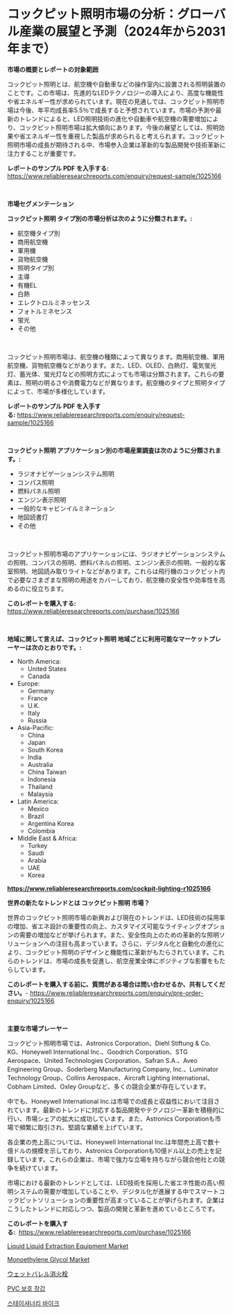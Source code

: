 <p><h1>コックピット照明市場の分析：グローバル産業の展望と予測（2024年から2031年まで）</h1></p><p><strong>市場の概要とレポートの対象範囲</strong></p>
<p><p>コックピット照明とは、航空機や自動車などの操作室内に設置される照明装置のことです。この市場は、先進的なLEDテクノロジーの導入により、高度な機能性や省エネルギー性が求められています。現在の見通しでは、コックピット照明市場は今後、年平均成長率5.5％で成長すると予想されています。市場の予測や最新のトレンドによると、LED照明技術の進化や自動車や航空機の需要増加により、コックピット照明市場は拡大傾向にあります。今後の展望としては、照明効果や省エネルギー性を重視した製品が求められると考えられます。コックピット照明市場の成長が期待される中、市場参入企業は革新的な製品開発や技術革新に注力することが重要です。</p></p>
<p><strong>レポートのサンプル PDF を入手する:</strong> <a href="https://www.reliableresearchreports.com/enquiry/request-sample/1025166">https://www.reliableresearchreports.com/enquiry/request-sample/1025166</a></p>
<p>&nbsp;</p>
<p><strong>市場セグメンテーション</strong></p>
<p><strong>コックピット照明 タイプ別の市場分析は次のように分類されます。:</strong></p>
<p><ul><li>航空機タイプ別</li><li>商用航空機</li><li>軍用機</li><li>貨物航空機</li><li>照明タイプ別</li><li>主導</li><li>有機EL</li><li>白熱</li><li>エレクトロルミネッセンス</li><li>フォトルミネセンス</li><li>蛍光</li><li>その他</li></ul></p>
<p>&nbsp;</p>
<p><p>コックピット照明市場は、航空機の種類によって異なります。商用航空機、軍用航空機、貨物航空機などがあります。また、LED、OLED、白熱灯、電気蛍光灯、蓄光体、蛍光灯などの照明方式によっても市場は分類されます。これらの要素は、照明の明るさや消費電力などが異なります。航空機のタイプと照明タイプによって、市場が多様化しています。</p></p>
<p><strong>レポートのサンプル PDF を入手する:</strong>&nbsp;<a href="https://www.reliableresearchreports.com/enquiry/request-sample/1025166">https://www.reliableresearchreports.com/enquiry/request-sample/1025166</a></p>
<p>&nbsp;</p>
<p><strong> コックピット照明 アプリケーション別の市場産業調査は次のように分類されます。:</strong></p>
<p><ul><li>ラジオナビゲーションシステム照明</li><li>コンパス照明</li><li>燃料パネル照明</li><li>エンジン表示照明</li><li>一般的なキャビンイルミネーション</li><li>地図読書灯</li><li>その他</li></ul></p>
<p>&nbsp;</p>
<p><p>コックピット照明市場のアプリケーションには、ラジオナビゲーションシステムの照明、コンパスの照明、燃料パネルの照明、エンジン表示の照明、一般的な客室照明、地図読み取りライトなどがあります。これらは飛行機のコックピット内で必要なさまざまな照明の用途をカバーしており、航空機の安全性や効率性を高めるのに役立ちます。</p></p>
<p><strong>このレポートを購入する:</strong>&nbsp; <a href="https://www.reliableresearchreports.com/purchase/1025166">https://www.reliableresearchreports.com/purchase/1025166</a></p>
<p>&nbsp;</p>
<p><strong>地域に関して言えば、コックピット照明 地域ごとに利用可能なマーケットプレーヤーは次のとおりです。:</strong></p>
<p><ul>
    <li>
        North America:
        <ul>
            <li>United States</li>
            <li>Canada</li>
        </ul>
    </li>
    <li>
        Europe:
        <ul>
            <li>Germany</li>
            <li>France</li>
            <li>U.K.</li>
            <li>Italy</li>
            <li>Russia</li>
        </ul>
    </li>
    <li>
        Asia-Pacific:
        <ul>
            <li>China</li>
            <li>Japan</li>
            <li>South Korea</li>
            <li>India</li>
            <li>Australia</li>
            <li>China Taiwan</li>
            <li>Indonesia</li>
            <li>Thailand</li>
            <li>Malaysia</li>
        </ul>
    </li>
    <li>
        Latin America:
        <ul>
            <li>Mexico</li>
            <li>Brazil</li>
            <li>Argentina Korea</li>
            <li>Colombia</li>
        </ul>
    </li>
    <li>
        Middle East & Africa:
        <ul>
            <li>Turkey</li>
            <li>Saudi</li>
            <li>Arabia</li>
            <li>UAE</li>
            <li>Korea</li>
        </ul>
    </li>
    </ul></p>
<p><strong><a href="https://www.reliableresearchreports.com/cockpit-lighting-r1025166">https://www.reliableresearchreports.com/cockpit-lighting-r1025166</a></strong>&nbsp;</p>
<p><strong>世界の新たなトレンドとは コックピット照明 市場？</strong></p>
<p><p>世界のコックピット照明市場の新興および現在のトレンドは、LED技術の採用率の増加、省エネ設計の重要性の向上、カスタマイズ可能なライティングオプションの需要の増加などが挙げられます。また、安全性向上のための革新的な照明ソリューションへの注目も高まっています。さらに、デジタル化と自動化の進化により、コックピット照明のデザインと機能性に革新がもたらされています。これらのトレンドは、市場の成長を促進し、航空産業全体にポジティブな影響をもたらしています。</p></p>
<p><strong>このレポートを購入する前に、質問がある場合は問い合わせるか、共有してください。</strong>- <a href="https://www.reliableresearchreports.com/enquiry/pre-order-enquiry/1025166">https://www.reliableresearchreports.com/enquiry/pre-order-enquiry/1025166</a></p>
<p>&nbsp;</p>
<p><strong>主要な市場プレーヤー</strong></p>
<p><p>コックピット照明市場では、Astronics Corporation、Diehl Stiftung & Co. KG、Honeywell International Inc.、Goodrich Corporation、STG Aerospace、United Technologies Corporation、Safran S.A.、Aveo Engineering Group、Soderberg Manufacturing Company, Inc.、Luminator Technology Group、Collins Aerospace、Aircraft Lighting International、Cobham Limited、Oxley Groupなど、多くの競合企業が存在しています。</p><p>中でも、Honeywell International Inc.は市場での成長と収益性において注目されています。最新のトレンドに対応する製品開発やテクノロジー革新を積極的に行い、市場シェアの拡大に成功しています。また、Astronics Corporationも市場で頻繁に取引され、堅調な業績を上げています。</p><p>各企業の売上高については、Honeywell International Inc.は年間売上高で数十億ドルの規模を示しており、Astronics Corporationも10億ドル以上の売上を記録しています。これらの企業は、市場で強力な立場を持ちながら競合他社との競争を続けています。</p><p>市場における最新のトレンドとしては、LED技術を採用した省エネ性能の高い照明システムの需要が増加していることや、デジタル化が進展する中でスマートコックピットソリューションの重要性が高まっていることが挙げられます。企業はこうしたトレンドに対応しつつ、製品の開発と革新を進めているところです。</p></p>
<p><strong>このレポートを購入する:</strong>&nbsp;&nbsp;<a href="https://www.reliableresearchreports.com/purchase/1025166">https://www.reliableresearchreports.com/purchase/1025166</a></p>
<p><p><a href="https://view.publitas.com/reportprime-1/liquid-liquid-extraction-equipment-market-report-reveals-the-latest-trends-and-growth-opportunities-of-this-market/">Liquid Liquid Extraction Equipment Market</a></p><p><a href="https://issuu.com/reportprime-2/docs/monoethylene-glycol-market-size-2030.pptx">Monoethylene Glycol Market</a></p><p><a href="https://medium.com/@estasprer20231/%E6%BF%A1%E3%82%8C%E3%81%9F%E3%83%90%E3%83%AC%E3%83%AB%E3%83%8F%E3%82%A4%E3%83%89%E3%83%A9%E3%83%B3%E3%83%88%E3%81%AE%E5%B8%82%E5%A0%B4%E5%B1%95%E6%9C%9B-%E6%A5%AD%E7%95%8C%E3%81%AE%E6%A6%82%E8%A6%81%E3%81%A8%E4%BA%88%E6%B8%AC-2024%E5%B9%B4%E3%81%8B%E3%82%892031%E5%B9%B4%E3%81%BE%E3%81%A7-f9d29a3088bf">ウェットバレル消火栓</a></p><p><a href="https://medium.com/@rowedrowe/2024%EB%85%84%EB%B6%80%ED%84%B0-2031%EB%85%84%EA%B9%8C%EC%A7%80%EC%9D%98-pvc-%EB%B3%B4%ED%98%B8-%EC%9E%A5%EA%B0%91-%EC%8B%9C%EC%9E%A5-%EB%B6%84%EC%84%9D-%EB%B0%8F-%EA%B7%9C%EB%AA%A8-%EC%98%88%EC%B8%A1-01591464aa43">PVC 보호 장갑</a></p><p><a href="https://github.com/Madalyell456456/Market-Research-Report-List-1/blob/main/472181621676.md">스테이셔너리 바이크</a></p></p>